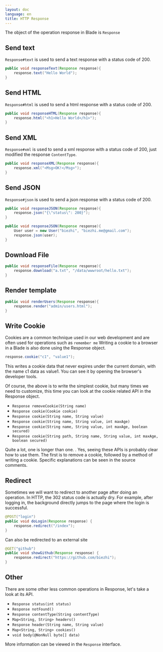 ```yaml
---
layout: doc
language: en
title: HTTP Response
---
```


The object of the operation response in Blade is `Response`

## Send text

`Response#text` is used to send a text response with a status code of 200.

```java
public void responseText(Response response){
    response.text("Hello World");
}
```

## Send HTML

`Response#html` is used to send a html response with a status code of 200.

```java
public void responseHTML(Response response){
    response.html("<h1>Hello World</h1>");
}
```

## Send XML

`Response#xml` is used to send a xml response with a status code of 200, just modified the response `ContentType`.

```java
public void responseXML(Response response){
    response.xml("<Msg>OK!</Msg>");
}
```

## Send JSON

`Response#json` is used to send a json response with a status code of 200.

```java
public void responseJSON(Response response){
    response.json("{\"status\": 200}");
}

public void responseJSON(Response response){
    User user = new User("biezhi", "biezhi.me@gmail.com");
    response.json(user);
}
```

## Download File

```java
public void responseFile(Response response){
    response.download("a.txt", "/data/wwwroot/hello.txt");
}
```

## Render template

```java
public void renderUsers(Response response){
    response.render("admin/users.html");
}
```

## Write Cookie

Cookies are a common technique used in our web development and are often used for operations such as `remember me` Writing a cookie to a browser in a Blade is also done using the Response object.

```java
response.cookie("c1", "value1");
```

This writes a cookie data that never expires under the current domain, with the name c1 data as value1. You can see it by opening the browser's developer tools.

Of course, the above is to write the simplest cookie, but many times we need to customize, this time you can look at the cookie related API in the Response object.

- `Response removeCookie(String name)`
- `Response cookie(Cookie cookie)`
- `Response cookie(String name, String value)`
- `Response cookie(String name, String value, int maxAge)`
- `Response cookie(String name, String value, int maxAge, boolean secured)`
- `Response cookie(String path, String name, String value, int maxAge, boolean secured)`

Quite a lot, one is longer than one. . Yes, seeing these APIs is probably clear how to use them.
The first is to remove a cookie, followed by a method of writing a cookie. Specific explanations can be seen in the source comments.

## Redirect

Sometimes we will want to redirect to another page after doing an operation. In HTTP, the 302 status code is actually dry. For example, after logging in, the background directly jumps to the page where the login is successful.

```java
@POST("login")
public void doLogin(Response response) {
    response.redirect("/index");
}
```

Can also be redirected to an external site

```java
@GET("github")
public void showGithub(Response response) {
    response.redirect("https://github.com/biezhi");
}
```

## Other

There are some other less common operations in Response, let's take a look at its API.

- `Response status(int status)`
- `Response notFound()`
- `Response contentType(String contentType)`
- `Map<String, String> headers()`
- `Response header(String name, String value)`
- `Map<String, String> cookies()`
- `void body(@NonNull byte[] data)`

More information can be viewed in the `Response` interface.